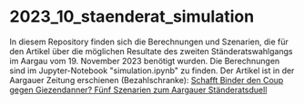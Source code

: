 # 2023_10_staenderat_simulation

In diesem Repository finden sich die Berechnungen und Szenarien, die für den Artikel über die möglichen Resultate des zweiten Ständeratswahlgangs im Aargau vom 19. November 2023 benötigt wurden. Die Berechnungen sind im Jupyter-Notebook "simulation.ipynb" zu finden. Der Artikel ist in der Aargauer Zeitung erschienen (Bezahlschranke): <a href="https://www.aargauerzeitung.ch/aargau/kanton-aargau/datenanalyse-schafft-binder-den-coup-gegen-giezendanner-fuenf-szenarien-zum-aargauer-staenderatsduell-ld.2535803">Schafft Binder den Coup gegen Giezendanner? Fünf Szenarien zum Aargauer Ständeratsduell</a>

